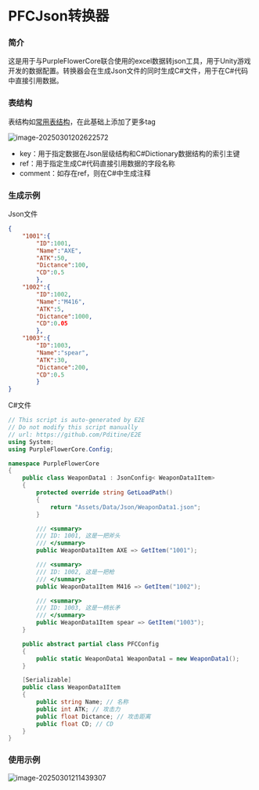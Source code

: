 # PFCJson转换器

### 简介

这是用于与PurpleFlowerCore联合使用的excel数据转json工具，用于Unity游戏开发的数据配置。转换器会在生成Json文件的同时生成C#文件，用于在C#代码中直接引用数据。

### 表结构

表结构如[常用表结构](../README.md)，在此基础上添加了更多tag

![image-20250301202622572](https://tuchuange.oss-cn-beijing.aliyuncs.com/img/image-20250301202622572.png)

- key：用于指定数据在Json层级结构和C#Dictionary数据结构的索引主键
- ref：用于指定生成C#代码直接引用数据的字段名称
- comment：如存在ref，则在C#中生成注释

### 生成示例

Json文件

```json
{
	"1001":{
		"ID":1001,
		"Name":"AXE",
		"ATK":50,
		"Dictance":100,
		"CD":0.5
		},
	"1002":{
		"ID":1002,
		"Name":"M416",
		"ATK":5,
		"Dictance":1000,
		"CD":0.05
		},
	"1003":{
		"ID":1003,
		"Name":"spear",
		"ATK":30,
		"Dictance":200,
		"CD":0.5
		}
}
```

C#文件

```C#
// This script is auto-generated by E2E
// Do not modify this script manually
// url: https://github.com/Pditine/E2E
using System;
using PurpleFlowerCore.Config;

namespace PurpleFlowerCore
{
    public class WeaponData1 : JsonConfig< WeaponData1Item>
    {
        protected override string GetLoadPath()
        {
            return "Assets/Data/Json/WeaponData1.json";
        }

        /// <summary>
        /// ID: 1001, 这是一把斧头
        /// </summary>
        public WeaponData1Item AXE => GetItem("1001"); 

        /// <summary>
        /// ID: 1002, 这是一把枪
        /// </summary>
        public WeaponData1Item M416 => GetItem("1002"); 

        /// <summary>
        /// ID: 1003, 这是一柄长矛
        /// </summary>
        public WeaponData1Item spear => GetItem("1003"); 
    }

    public abstract partial class PFCConfig
    {
        public static WeaponData1 WeaponData1 = new WeaponData1();
    }

    [Serializable]
    public class WeaponData1Item
    {
        public string Name; // 名称
        public int ATK; // 攻击力
        public float Dictance; // 攻击距离
        public float CD; // CD
    }
}
```

### 使用示例

![image-20250301211439307](https://tuchuange.oss-cn-beijing.aliyuncs.com/img/image-20250301211439307.png)

